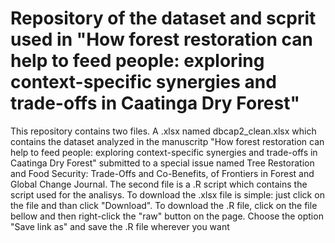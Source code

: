 # Repository of the dataset and scprit used in "How forest restoration can help to feed people: exploring context-specific synergies and trade-offs in Caatinga Dry Forest"
This repository contains two files. A .xlsx named dbcap2_clean.xlsx which contains the dataset analyzed in the manuscritp "How forest restoration can help to feed people: exploring context-specific synergies and trade-offs in Caatinga Dry Forest" submitted to a special issue named Tree Restoration and Food Security: Trade-Offs and Co-Benefits, of Frontiers in Forest and Global Change Journal. The second file is a .R script which contains the script used for the analisys. 
To download the .xlsx file is simple: just click on the file and than click "Download". To download the .R file, click on the file bellow and then right-click the "raw" button on the page. Choose the option "Save link as" and save the .R file wherever you want
